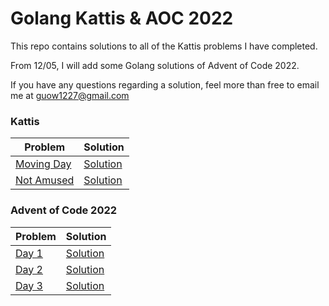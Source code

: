 # Golang Kattis  & AOC 2022

This repo contains solutions to all of the Kattis problems I have completed.

From 12/05, I will add some Golang solutions of Advent of Code 2022.

If you have any questions regarding a solution, feel more than free to email me at guow1227@gmail.com

### Kattis

| Problem     | Solution |
| ----------- | ----------- |
| [Moving Day  ](https://open.kattis.com/problems/movingday)     | [Solution](MovingDay/MovingDay.go)      |
| [Not Amused](https://open.kattis.com/problems/notamused)   | [Solution](NotAmused/NotAmused.go)        |

### Advent of Code 2022
| Problem     | Solution |
| ----------- | ----------- |
| [Day 1 ](https://adventofcode.com/2022/day/1)     | [Solution](Day1/Calorie%20Counting.go)      |
| [Day 2 ](https://adventofcode.com/2022/day/2)     | [Solution](Day2/RockPaperScissors.go)      |
| [Day 3 ](https://adventofcode.com/2022/day/3)     | [Solution](Day3/RucksackReorganization.go)      |
